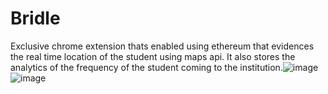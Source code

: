# Bridle

Exclusive chrome extension thats enabled using ethereum that evidences the real time location of the student using maps api. It also stores the analytics of the frequency of the student coming to the institution.![image](https://github.com/Muthulakshimi/bridle/assets/49741335/0f5c6708-0cbc-4272-abac-0f1b47c6573d)
![image](https://github.com/Muthulakshimi/bridle/assets/49741335/b0b3a038-ac76-4fed-a0b8-5b46df1b4d30)
